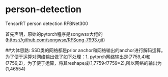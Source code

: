 # person-detection
TensorRT person detection RFBNet300

首先声明，原始的pytorch程序是songwsx大佬的(https://github.com/songwsx/RFSong-7993.git)

##大体思路:
SSD类的网络都是prior anchor和网络输出的anchor进行解码运算。为了便于运算对网络输出做了如下处理：1. pytorch网络输出是(7759,4)和(7759,2)，为了便于运算，将其reshape成(1,7759*4*7759*2),所以网络的输出为(1,46554)
